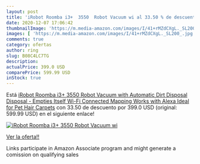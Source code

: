 ```yaml
---
layout: post
title: 'iRobot Roomba i3+  3550  Robot Vacuum wi al 33.50 % de descuento'
date: 2020-12-07 17:06:42
thumbnailImage: 'https://m.media-amazon.com/images/I/41+rMZdCXgL._SL200_.jpg'
images: [ 'https://m.media-amazon.com/images/I/41+rMZdCXgL._SL200_.jpg' ]
comments: true
category: ofertas
author: ring
slug: B08C4LC7TG
description:
actualPrice: 399.0 USD
comparePrice: 599.99 USD
inStock: true
---
```


Está [iRobot Roomba i3+  3550  Robot Vacuum with Automatic Dirt Disposal Disposal - Empties Itself  Wi-Fi Connected Mapping  Works with Alexa  Ideal for Pet Hair  Carpets](https://www.amazon.com/dp/B08C4LC7TG/?tag=tolees-20) con 33.50 de descuento por 399.0 USD (original: 599.99 USD) en el siguiente enlace!

[![iRobot Roomba i3+  3550  Robot Vacuum wi](https://m.media-amazon.com/images/I/41+rMZdCXgL._SL200_.jpg)](https://www.amazon.com/dp/B08C4LC7TG/?tag=tolees-20)

[Ver la oferta!!](https://www.amazon.com/dp/B08C4LC7TG/?tag=tolees-20)

Links participate in Amazon Associate program and might generate a comission on qualifying sales


